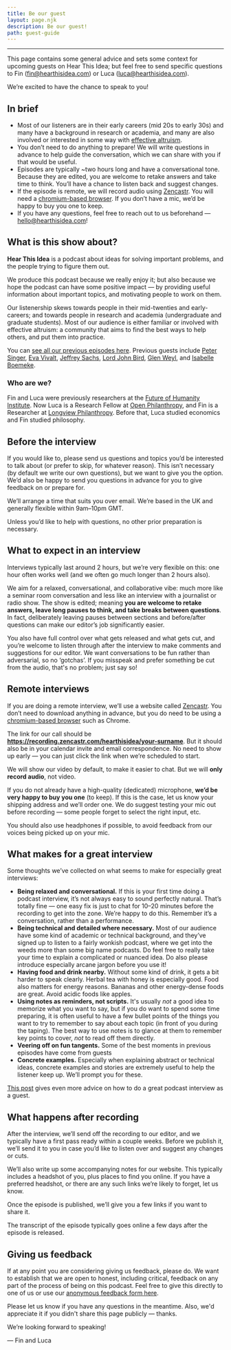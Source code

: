 ```yaml
---
title: Be our guest
layout: page.njk
description: Be our guest!
path: guest-guide
---
```


<hr />


This page contains some general advice and sets some context for upcoming guests on Hear This Idea; but feel free to send specific questions to Fin (fin@hearthisidea.com) or Luca (luca@hearthisidea.com).


We’re excited to have the chance to speak to you!

## In brief

- Most of our listeners are in their early careers (mid 20s to early 30s) and many have a background in research or academia, and many are also involved or interested in some way with [effective altruism](https://www.effectivealtruism.org/).
- You don’t need to do anything to prepare! We will write questions in advance to help guide the conversation, which we can share with you if that would be useful.
- Episodes are typically ~two hours long and have a conversational tone. Because they are edited, you are welcome to retake answers and take time to think. You’ll have a chance to listen back and suggest changes.
- If the episode is remote, we will record audio using [Zencastr](https://zencastr.com/). You will need a [chromium-based browser](https://www.zdnet.com/pictures/all-the-chromium-based-browsers/). If you don’t have a mic, we’d be happy to buy you one to keep.
- If you have any questions, feel free to reach out to us beforehand — [hello@hearthisidea.com](mailto:hello@hearthisidea.com)!

## What is this show about?

**Hear This Idea** is a podcast about ideas for solving important problems, and the people trying to figure them out.

We produce this podcast because we really enjoy it; but also because we hope the podcast can have some positive impact — by providing useful information about important topics, and motivating people to work on them.

Our listenership skews towards people in their mid-twenties and early-careers; and towards people in research and academia (undergraduate and graduate students). Most of our audience is either familiar or involved with effective altruism: a community that aims to find the best ways to help others, and put them into practice.

You can [see all our previous episodes here](https://hearthisidea.com/episodes). Previous guests include [Peter Singer](https://en.wikipedia.org/wiki/Peter_Singer), [Eva Vivalt](https://en.wikipedia.org/wiki/Eva_Vivalt), [Jeffrey Sachs](https://en.wikipedia.org/wiki/Jeffrey_Sachs), [Lord John Bird](https://en.wikipedia.org/wiki/John_Bird,_Baron_Bird), [Glen Weyl](https://en.wikipedia.org/wiki/Glen_Weyl), and [Isabelle Boemeke](https://twitter.com/isabelleboemeke?lang=en).

### Who are we?

Fin and Luca were previously researchers at the [Future of Humanity ](https://www.fhi.ox.ac.uk/)[Institute](https://www.fhi.ox.ac.uk/). Now Luca is a Research Fellow at [Open Philanthropy](https://openphilanthropy.org/), and Fin is a Researcher at [Longview Philanthropy](https://www.longview.org/). Before that, Luca studied economics and Fin studied philosophy.

## Before the interview

If you would like to, please send us questions and topics you’d be interested to talk about (or prefer to skip, for whatever reason). This isn’t necessary (by default we write our own questions), but we want to give you the option. We’d also be happy to send you questions in advance for you to give feedback on or prepare for.

We’ll arrange a time that suits you over email. We’re based in the UK and generally flexible within 9am–10pm GMT.

Unless you’d like to help with questions, no other prior preparation is necessary.

## What to expect in an interview

Interviews typically last around 2 hours, but we’re very flexible on this: one hour often works well (and we often go much longer than 2 hours also).

We aim for a relaxed, conversational, and collaborative vibe: much more like a seminar room conversation and less like an interview with a journalist or radio show. The show is edited; meaning **you are welcome to retake answers, leave long pauses to think, and take breaks between questions**. In fact, deliberately leaving pauses between sections and before/after questions can make our editor’s job significantly easier.

You also have full control over what gets released and what gets cut, and you’re welcome to listen through after the interview to make comments and suggestions for our editor. We want conversations to be fun rather than adversarial, so no ‘gotchas’. If you misspeak and prefer something be cut from the audio, that's no problem; just say so!

## Remote interviews

If you are doing a remote interview, we’ll use a website called [Zencastr](https://zencastr.com/). You don’t need to download anything in advance, but you do need to be using a [chromium-based browser](https://www.zdnet.com/pictures/all-the-chromium-based-browsers/) such as Chrome.

The link for our call should be **https://recording.zencastr.com/hearthisidea/your-surname**. But it should also be in your calendar invite and email correspondence. No need to show up early — you can just click the link when we’re scheduled to start.

We will show our video by default, to make it easier to chat. But we will **only record audio**, not video.

If you do not already have a high-quality (dedicated) microphone, **we’d be very happy to buy you one** (to keep). If this is the case, let us know your shipping address and we’ll order one. We do suggest testing your mic out before recording — some people forget to select the right input, etc.

You should also use headphones if possible, to avoid feedback from our voices being picked up on your mic.

## What makes for a great interview

Some thoughts we’ve collected on what seems to make for especially great interviews:

- **Being relaxed and conversational.** If this is your first time doing a podcast interview, it’s not always easy to sound perfectly natural. That’s totally fine — one easy fix is just to chat for 10–20 minutes before the recording to get into the zone. We’re happy to do this. Remember it’s a conversation, rather than a performance.
- **Being technical and detailed where necessary.** Most of our audience have some kind of academic or technical background, and they’ve signed up to listen to a fairly wonkish podcast, where we get into the weeds more than some big name podcasts. Do feel free to really take your time to explain a complicated or nuanced idea. Do also please introduce especially arcane jargon before you use it!
- **Having food and drink nearby.** Without some kind of drink, it gets a bit harder to speak clearly. Herbal tea with honey is especially good. Food also matters for energy reasons. Bananas and other energy-dense foods are great. Avoid acidic foods like apples.
- **Using notes as reminders, not scripts.** It's usually *not* a good idea to memorize what you want to say, but if you do want to spend some time preparing, it is often useful to have a few bullet points of the things you want to try to remember to say about each topic (in front of you during the taping). The best way to use notes is to glance at them to remember key points to cover, *not* to read off them directly.
- **Veering off on fun tangents.** Some of the best moments in previous episodes have come from guests 
- **Concrete examples.** Especially when explaining abstract or technical ideas, concrete examples and stories are extremely useful to help the listener keep up. We’ll prompt you for these.

[This post](https://stanpinsent.wordpress.com/2022/12/05/how-to-be-a-more-effective-podcast-guest/) gives even more advice on how to do a great podcast interview as a guest.

## What happens after recording

After the interview, we’ll send off the recording to our editor, and we typically have a first pass ready within a couple weeks. Before we publish it, we’ll send it to you in case you’d like to listen over and suggest any changes or cuts.

We’ll also write up some accompanying notes for our website. This typically includes a headshot of you, plus places to find you online. If you have a preferred headshot, or there are any such links we’re likely to forget, let us know.

Once the episode is published, we’ll give you a few links if you want to share it.

The transcript of the episode typically goes online a few days after the episode is released.

## Giving us feedback

If at any point you are considering giving us feedback, please do. We want to establish that we are open to honest, including critical, feedback on any part of the process of being on this podcast. Feel free to give this directly to one of us or use our [anonymous feedback form here](https://tally.so/r/n0Q509).

Please let us know if you have any questions in the meantime. Also, we'd appreciate it if you didn't share this page publicly — thanks.

We’re looking forward to speaking! 

— Fin and Luca
